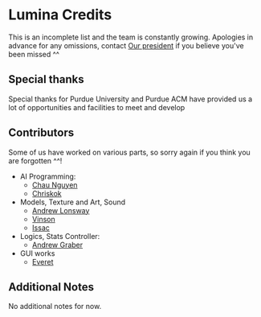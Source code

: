 # Lumina Credits

This is an incomplete list and the team is constantly growing.
Apologies in advance for any omissions, contact [Our president](https://github.com/Lonswaya) if you believe you've been missed ^^

## Special thanks
Special thanks for Purdue University and Purdue ACM have provided us a lot of opportunities and facilities to meet and develop

## Contributors

Some of us have worked on various parts, so sorry again if you think you are forgotten ^^!

* AI Programming: 
	* [Chau Nguyen](https://github.com/cnguyenm)
	* [Chriskok](https://github.com/chriskok)
* Models, Texture and Art, Sound
	* [Andrew Lonsway](https://github.com/Lonswaya)
	* [Vinson](https://github.com/VinsonL19)
	* [Issac](https://github.com/MrCarpenter)
* Logics, Stats Controller:
	* [Andrew Graber](https://github.com/AndrewGraber)
* GUI works
	* [Everet](https://github.com/EverettG)

## Additional Notes
No additional notes for now.